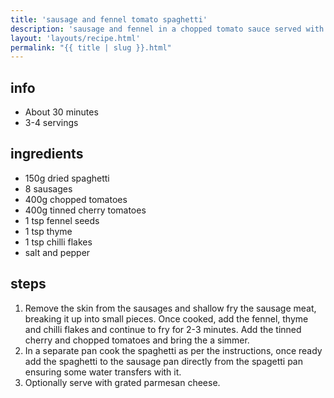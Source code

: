 ```yaml
---
title: 'sausage and fennel tomato spaghetti'
description: 'sausage and fennel in a chopped tomato sauce served with spaghetti.'
layout: 'layouts/recipe.html'
permalink: "{{ title | slug }}.html"
---
```


## info  
* About 30 minutes  
* 3-4 servings

## ingredients
- 150g dried spaghetti
- 8 sausages
- 400g chopped tomatoes
- 400g tinned cherry tomatoes
- 1 tsp fennel seeds
- 1 tsp thyme
- 1 tsp chilli flakes
- salt and pepper

## steps  
1. Remove the skin from the sausages and shallow fry the sausage meat, breaking it up into small pieces. Once cooked, add the fennel, thyme and chilli flakes and continue to fry for 2-3 minutes. Add the tinned cherry and chopped tomatoes and bring the a simmer.
2. In a separate pan cook the spaghetti as per the instructions, once ready add the spaghetti to the sausage pan directly from the spagetti pan ensuring some water transfers with it.
3. Optionally serve with grated parmesan cheese.